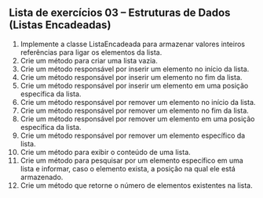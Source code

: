 ## Lista de exercícios 03 – Estruturas de Dados (Listas Encadeadas)
1. Implemente a classe ListaEncadeada para armazenar valores inteiros referências
    para ligar os elementos da lista.
2. Crie um método para criar uma lista vazia.
3. Crie um método responsável por inserir um elemento no início da lista.
4. Crie um método responsável por inserir um elemento no fim da lista.
5. Crie um método responsável por inserir um elemento em uma posição específica
    da lista.
6. Crie um método responsável por remover um elemento no início da lista.
7. Crie um método responsável por remover um elemento no fim da lista.
8. Crie um método responsável por remover um elemento em uma posição
    específica da lista.
9. Crie um método responsável por remover um elemento específico da lista.
10. Crie um método para exibir o conteúdo de uma lista.
11. Crie um método para pesquisar por um elemento específico em uma lista e
    informar, caso o elemento exista, a posição na qual ele está armazenado.
12. Crie um método que retorne o número de elementos existentes na lista.
